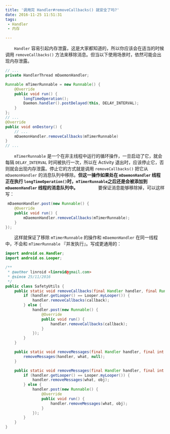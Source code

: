 ```yaml
---
title: '调用完 Handler#removeCallbacks() 就安全了吗?'
date: 2016-11-25 11:51:31
tags: 
 - Handler
 - 内存

---
```

　　`Handler` 容易引起内存泄露，这是大家都知道的，所以你应该会在适当的时候调用 `removeCallbacks()` 方法来移除消息。但当以下使用场景时，依然可能会出现内存泄露。
 
<!-- more -->
 
```java
// ...
private HandlerThread mDaemonHandler;

Runnable mTimerRunnable = new Runnable() {
	@Override
	public void run() {
	    longTimeOperation();
	    Daemon.handler().postDelayed(this, DELAY_INTERVAL);
	}
};
// ...
@Override
public void onDestory() {
	// ...
	mDaemonHandler.removeCallbacks(mTimerRunnable)
}
// ...
```
　　`mTimerRunnable` 是一个在非主线程中运行的循环操作，一旦启动了它，就会每隔 `DELAY_INTERVAL` 时间被执行一次，所以在 Activity 退出时，应该停止它，否则就会出现内存泄露。停止它的方式就是调用 `removeCallbacks()` 把它从`mDaemonHandler` 的消息队列中移除。__但这一操作如果处在 `mDaemonHandler` 线程正在执行 `longTimeOperation()`时，`mTimerRunnable`之后还是会被添加到 `mDaemonHandler` 线程的消息队列中。__
　　
　　要保证消息能够移除掉，可以这样写：
```java
 mDaemonHandler.post(new Runnable() {
    @Override
    public void run() {
        mDaemonHandler.removeCallbacks(mTimerRunnable);
    }
});
```
　　这样就保证了移除 `mTimerRunnable` 的操作和 `mDaemonHandler` 在同一线程中，不会和 `mTimerRunnable` 『并发执行』。写成更通用的：
```java
import android.os.Handler;
import android.os.Looper;

/**
 * @author linroid <linroid@gmail.com>
 * @since 25/11/2016
 */
public class SafetyUtils {
    public static void removeCallbacks(final Handler handler, final Runnable callback) {
        if (handler.getLooper() == Looper.myLooper()) {
            handler.removeCallbacks(callback);
        } else {
            handler.post(new Runnable() {
                @Override
                public void run() {
                    handler.removeCallbacks(callback);
                }
            });
        }
    }

    public static void removeMessages(final Handler handler, final int what) {
        removeMessages(handler, what, null);
    }

    public static void removeMessages(final Handler handler, final int what, final Object obj) {
        if (handler.getLooper() == Looper.myLooper()) {
            handler.removeMessages(what, obj);
        } else {
            handler.post(new Runnable() {
                @Override
                public void run() {
                    handler.removeMessages(what, obj);
                }
            });
        }
    }
}
```